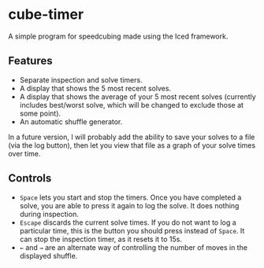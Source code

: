 # cube-timer
A simple program for speedcubing made using the Iced framework.

## Features

- Separate inspection and solve timers.
- A display that shows the 5 most recent solves.
- A display that shows the average of your 5 most recent solves (currently includes best/worst solve, which will be changed to exclude those at some point).
- An automatic shuffle generator.

In a future version, I will probably add the ability to save your solves to a file (via the log button), then let you view that file as a graph of your solve times over time.

## Controls

- `Space` lets you start and stop the timers. Once you have completed a solve, you are able to press it again to log the solve. It does nothing during inspection.
- `Escape` discards the current solve times. If you do not want to log a particular time, this is the button you should press instead of `Space`. It can stop the inspection timer, as it resets it to 15s.
- `←` and `→` are an alternate way of controlling the number of moves in the displayed shuffle. 
